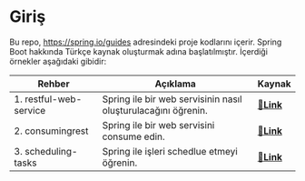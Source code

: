 # Giriş
Bu repo, https://spring.io/guides adresindeki proje kodlarını içerir. Spring Boot hakkında Türkçe kaynak oluşturmak adına başlatılmıştır. İçerdiği örnekler aşağıdaki gibidir: 

|Rehber|Açıklama|Kaynak|
|--|--|--|
|1. restful-web-service| Spring ile bir web servisinin nasıl oluşturulacağını öğrenin.|[🔗**Link**](https://spring.io/guides/gs/rest-service/)|
|2. consumingrest |Spring ile bir web servisini consume edin. | [🔗**Link**](https://spring.io/guides/gs/consuming-rest/) |
|3. scheduling-tasks | Spring ile işleri schedlue etmeyi öğrenin. | [🔗**Link**](https://spring.io/guides/gs/scheduling-tasks/) |
